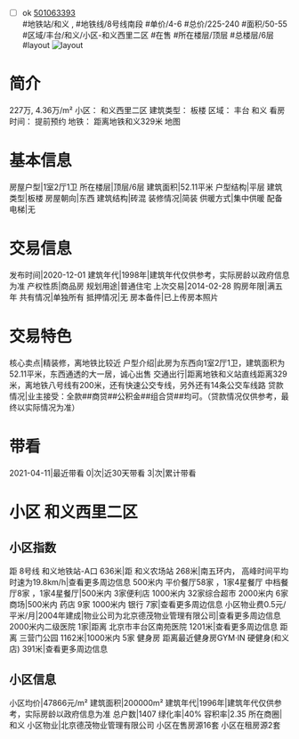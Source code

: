 - [ ] ok [501063393](https://bj.5i5j.com/ershoufang/501063393.html)  
 #地铁站/和义 ,  #地铁线/8号线南段
#单价/4-6 #总价/225-240 #面积/50-55   #区域/丰台/和义/小区-和义西里二区 #在售 #所在楼层/顶层 #总楼层/6层 #layout 
![layout](http://image2a.5i5j.com/bdir/layout/4f97ff97acd747b89d02baf7d4a560b3.jpg_P5.jpg) 
# 简介 
 227万,  4.36万/m² 
小区： 和义西里二区
建筑类型： 板楼
区域： 丰台 和义
看房时间： 提前预约
地铁： 距离地铁和义329米 地图
# 基本信息 
 房屋户型|1室2厅1卫
所在楼层|顶层/6层
建筑面积|52.11平米
户型结构|平层
建筑类型|板楼
房屋朝向|东西
建筑结构|砖混
装修情况|简装
供暖方式|集中供暖
配备电梯|无
# 交易信息 
 发布时间|2020-12-01
建筑年代|1998年|建筑年代仅供参考，实际房龄以政府信息为准
产权性质|商品房
规划用途|普通住宅
上次交易|2014-02-28
购房年限|满五年
共有情况|单独所有
抵押情况|无
房本备件|已上传房本照片
# 交易特色 
 核心卖点|精装修，离地铁比较近
户型介绍|此房为东西向1室2厅1卫，建筑面积为52.11平米，东西通透的大一居，诚心出售
交通出行|距离地铁和义站直线距离329米，离地铁八号线有200米，还有快速公交专线，另外还有14条公交车线路
贷款情况|业主接受：全款##商贷##公积金##组合贷##均可。（贷款情况仅供参考，最终以实际情况为准）
# 带看 
 2021-04-11|最近带看	 0|次|近30天带看	 3|次|累计带看
# 小区 和义西里二区
## 小区指数 
 距 8号线 和义地铁站-A口 636米|距 和义农场站 268米|南五环内， 高峰时间平均时速为19.8km/h|查看更多周边信息
500米内 平价餐厅58家 ，1家4星餐厅
中档餐厅8家 ，1家4星餐厅|500米内 3家便利店
1000米内 32家综合超市
2000米内 6家商场|500米内 药店 9家
1000米内 银行 7家|查看更多周边信息
小区物业费0.5元/平米/月|2004年建成|物业公司为北京德茂物业管理有限公司|查看更多周边信息
2000米内二级医院 1家|距离 北京市丰台区南苑医院  1201米|查看更多周边信息
距离 三营门公园 1162米|1000米内 5家 健身房
距离最近健身房GYM·IN 硬健身(和义店) 391米|查看更多周边信息
## 小区信息 
 小区均价|47866元/m²
建筑面积|200000m²
建筑年代|1996年|建筑年代仅供参考，实际房龄以政府信息为准
总户数|1407
绿化率|40%
容积率|2.35
所在商圈|和义
小区物业|北京德茂物业管理有限公司
小区在售房源16套
小区在租房源2套
